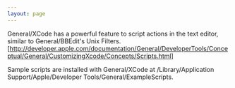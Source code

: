 ```yaml
---
layout: page
---
```




General/XCode has a powerful feature to script actions in the text editor, similar to General/BBEdit's Unix Filters.
[http://developer.apple.com/documentation/General/DeveloperTools/Conceptual/General/CustomizingXcode/Concepts/Scripts.html]

Sample scripts are installed with General/XCode at /Library/Application Support/Apple/Developer Tools/General/ExampleScripts.